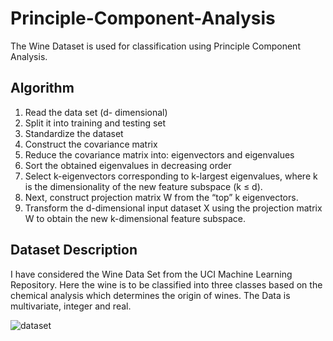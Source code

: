 # Principle-Component-Analysis
The Wine Dataset is used for classification using Principle Component Analysis. 

## Algorithm
1. Read the data set (d- dimensional)
2. Split it into training and testing set
3. Standardize the dataset
4. Construct the covariance matrix
5. Reduce the covariance matrix into: eigenvectors and eigenvalues
6. Sort the obtained eigenvalues in decreasing order
7. Select k-eigenvectors corresponding to k-largest eigenvalues, where k is the dimensionality of the new feature subspace (k ≤ d).
8. Next, construct projection matrix W from the “top” k eigenvectors.
9. Transform the d-dimensional input dataset X using the projection matrix W to obtain the new k-dimensional feature subspace.

## Dataset Description
I have considered the Wine Data Set from the UCI Machine Learning Repository. Here the wine is to be classified into three classes based on the chemical analysis which determines the origin of wines. The Data is multivariate, integer and real.

![dataset](https://user-images.githubusercontent.com/58825386/122722309-2b16c180-d28f-11eb-81aa-3b7715c1f4ab.png)
